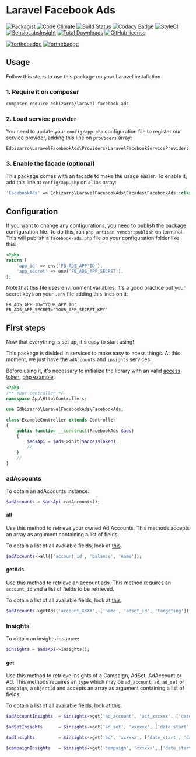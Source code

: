 # Laravel Facebook Ads

[![Packagist](https://img.shields.io/packagist/v/edbizarro/laravel-facebook-ads.svg)](https://packagist.org/packages/edbizarro/laravel-facebook-ads) [![Code Climate](https://codeclimate.com/github/edbizarro/laravel-facebook-ads/badges/gpa.svg)](https://codeclimate.com/github/edbizarro/laravel-facebook-ads) [![Build Status](http://img.shields.io/travis/edbizarro/laravel-facebook-ads.svg)](https://travis-ci.org/edbizarro/laravel-facebook-ads) [![Codacy Badge](https://api.codacy.com/project/badge/grade/d6deeeac233847dba57afb5c07ccad4b)](https://www.codacy.com/app/edbizarro/laravel-facebook-ads) [![StyleCI](https://styleci.io/repos/55666212/shield)](https://styleci.io/repos/55666212) [![SensioLabsInsight](https://insight.sensiolabs.com/projects/f5001994-d22b-45a1-aa50-d4ac356cd42f/mini.png)](https://insight.sensiolabs.com/projects/f5001994-d22b-45a1-aa50-d4ac356cd42f) [![Total Downloads](http://img.shields.io/packagist/dm/edbizarro/laravel-facebook-ads.svg)](https://packagist.org/packages/edbizarro/laravel-facebook-ads) [![GitHub license](https://img.shields.io/badge/license-MIT-blue.svg)](https://raw.githubusercontent.com/edbizarro/laravel-facebook-ads/master/LICENSE)

[![forthebadge](http://forthebadge.com/images/badges/no-ragrets.svg)](http://forthebadge.com) [![forthebadge](http://forthebadge.com/images/badges/winter-is-coming.svg)](http://forthebadge.com)

## Usage

Follow this steps to use this package on your Laravel installation

### 1. Require it on composer

```bash
composer require edbizarro/laravel-facebook-ads
```

### 2. Load service provider

You need to update your `config/app.php` configuration file to register our service provider, adding this line on `providers` array:

```php
Edbizarro\LaravelFacebookAds\Providers\LaravelFacebookServiceProvider::class
```

### 3. Enable the facade (optional)

This package comes with an facade to make the usage easier. To enable it, add this line at `config/app.php` on `alias` array:

```php
'FacebookAds' => Edbizarro\LaravelFacebookAds\Facades\FacebookAds::class
```

## Configuration

If you want to change any configurations, you need to publish the package configuration file. To do this, run `php artisan vendor:publish` on terminal.
This will publish a `facebook-ads.php` file on your configuration folder like this:

```php
<?php
return [
    'app_id' => env('FB_ADS_APP_ID'),
    'app_secret' => env('FB_ADS_APP_SECRET'),
];
```

Note that this file uses environment variables, it's a good practice put your secret keys on your `.env` file adding this lines on it:


```
FB_ADS_APP_ID="YOUR_APP_ID"
FB_ADS_APP_SECRET="YOUR_APP_SECRET_KEY"
```

## First steps

Now that everything is set up, it's easy to start using!

This package is divided in services to make easy to acess things. At this moment, we just have the `adAccounts` and `insights` services.

Before using it, it's necessary to initialize the library with an valid [access token](https://developers.facebook.com/docs/facebook-login/access-tokens#usertokens), [php example](https://github.com/facebook/facebook-php-sdk-v4#usage).

```php
<?php
/** Your controller */
namespace App\Http\Controllers;

use Edbizarro\LaravelFacebookAds\FacebookAds;

class ExampleController extends Controller
{
    public function __construct(FacebookAds $ads)
    {
        $adsApi = $ads->init($accessToken);
        //
    }
    //
}
```

### adAccounts

To obtain an adAccounts instance:

```php
$adAccounts = $adsApi->adAccounts();
```

#### all

Use this method to retrieve your owned Ad Accounts. This methods accepts an array as argument containing a list of fields.

To obtain a list of all available fields, look at [this](https://github.com/facebook/facebook-php-ads-sdk/blob/master/src/FacebookAds/Object/Fields/AdAccountFields.php).

```php
$adAccounts->all(['account_id', 'balance', 'name']);
```

#### getAds

Use this method to retrieve an account ads. This method requires an `account_id` and a list of fields to be retrieved.

To obtain a list of all available fields, look at [this](https://github.com/facebook/facebook-php-ads-sdk/blob/master/src/FacebookAds/Object/Fields/AdFields.php).

```php
$adAccounts->getAds('account_XXXX', ['name', 'adset_id', 'targeting']);
```


### Insights

To obtain an insights instance:

```php
$insights = $adsApi->insights();
```

#### get

Use this method to retrieve insights of a Campaign, AdSet, AdAccount or Ad. This methods requires an `type` which may be `ad_account`, `ad`, `ad_set` or `campaign`, a `objectId` and accepts an array as argument containing a list of fields.

To obtain a list of all available fields, look at [this](https://github.com/facebook/facebook-php-ads-sdk/blob/master/src/FacebookAds/Object/Fields/AdsInsightsFields.php).

```php
$adAccountInsights  = $insights->get('ad_account', 'act_xxxxxx', ['date_start', 'date_stop', 'ad_name']]);

$adSetInsights      = $insights->get('ad_set', 'xxxxxx', ['date_start', 'date_stop', 'ad_name']]);

$adInsights         = $insights->get('ad', 'xxxxxx', ['date_start', 'date_stop', 'ad_name']]);

$campaignInsights   = $insights->get('campaign', 'xxxxxx', ['date_start', 'date_stop', 'ad_name']]);
```
